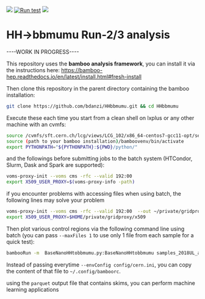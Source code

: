 ![](https://img.shields.io/github/v/tag/bdanzi/HHbbmumu)
[![Run test](https://github.com/bdanzi/HHbbmumu/actions/workflows/python_test.yml/badge.svg)](https://github.com/bdanzi/HHbbmumu/actions/workflows/python_test.yml)
![](https://img.shields.io/badge/CMS-Run2-blue)

# HH->bbmumu Run-2/3 analysis
----WORK IN PROGRESS----

This repository uses the **bamboo analysis framework**, you can install it via the instructions here: https://bamboo-hep.readthedocs.io/en/latest/install.html#fresh-install

Then clone this repository in the parent directory containing the bamboo installation:

```bash
git clone https://github.com/bdanzi/HHbbmumu.git && cd HHbbmumu
```

Execute these each time you start from a clean shell on lxplus or any other machine with an cvmfs:
```bash
source /cvmfs/sft.cern.ch/lcg/views/LCG_102/x86_64-centos7-gcc11-opt/setup.sh
source (path to your bamboo installation)/bamboovenv/bin/activate
export PYTHONPATH="${PYTHONPATH}:${PWD}/python/"
```

and the followings before submitting jobs to the batch system (HTCondor, Slurm, Dask and Spark are supported):

```bash
voms-proxy-init --voms cms -rfc --valid 192:00 
export X509_USER_PROXY=$(voms-proxy-info -path)
```
if you encounter problems with accessing files when using batch, the following lines may solve your problem

```bash
voms-proxy-init --voms cms -rfc --valid 192:00  --out ~/private/gridproxy/x509
export X509_USER_PROXY=$HOME/private/gridproxy/x509
```

Then plot various control regions via the following command line using batch (you can pass `--maxFiles 1` to use only 1 file from each sample for a quick test):

```bash
bambooRun -m  BaseNanoHHtobbmumu.py:BaseNanoHHtobbmumu samples_2018UL_all.yml --envConfig=../cern.ini -o test --distributed=finalize
```
Instead of passing everytime `--envConfig config/cern.ini`, you can copy the content of that file to `~/.config/bamboorc`.

using the `parquet` output file that contains skims, you can perform machine learning applications
